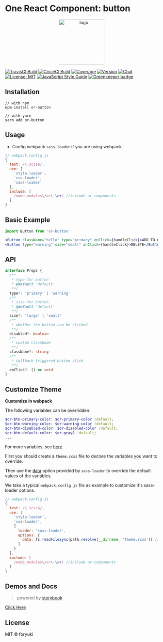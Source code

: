 # One React Component: button

<p align="center"><img width="150" src="https://cdn.rawgit.com/one-react/assets/master/logo%402x.png" alt="logo"></p>

[![TravisCI Build](https://img.shields.io/travis/one-react/button.svg)](https://travis-ci.org/one-react/button)
[![CircieCI Build](https://img.shields.io/circleci/project/github/one-react/button.svg)](https://circleci.com/gh/one-react/button)
[![Coverage](https://img.shields.io/codecov/c/github/one-react/button.svg)](https://codecov.io/gh/one-react/button) 
[![Version](https://img.shields.io/npm/v/or-button.svg)](https://www.npmjs.com/package/or-button)
[![Chat](https://img.shields.io/gitter/room/one-react-org/Lobby.svg)](https://gitter.im/one-react-org/Lobby)
[![License: MIT](https://img.shields.io/badge/License-MIT-brightgreen.svg)](https://opensource.org/licenses/MIT)
[![JavaScript Style Guide](https://img.shields.io/badge/code_style-standard-brightgreen.svg)](https://standardjs.com)
[![Greenkeeper badge](https://badges.greenkeeper.io/one-react/button.svg)](https://greenkeeper.io/) 

## Installation
```
// with npm
npm install or-button

// with yarn
yarn add or-button
```

## Usage
- Config webpack `sass-loader` if you are using webpack.

```js
// webpack.config.js
{
  test: /\.scss$/,
  use: [
    'style-loader',
    'css-loader',
    'sass-loader'
  ],
  include: [
    /node_modules\/or\-\w+/ //include or-components
  ]
}
```

## Basic Example

```jsx
import Button from 'or-button'

<Button className="hello" type="primary" onClick={handleClick}>ADD TO CART</Button>
<Button type="warning" size="small" onClick={handleClick}>DELETE</Button>
```

## API

```ts
interface Props {
  /**
   * type for button
   * @default 'default'
   **/
  type?: 'primary' | 'warning'
  /**
   * size for button
   * @default 'default'
   **/
  size?: 'large' | 'small'
  /**
   * whether the button can be clicked
   **/
  disabled?: boolean
  /**
   * custom className
   **/
  className?: string
  /**
   * callback triggered button click
   **/
  onClick?: () => void
}
```

## Customize Theme
**Customize in webpack**

The following variables can be overridden:

```scss
$or-btn-primary-color: $or-primary-color !default;
$or-btn-warning-color: $or-warning-color !default;
$or-btn-disabled-color: $or-disabled-color !default;
$or-btn-default-color: $or-gray8 !default;
...
```
For more variables, see [here](https://github.com/one-react/button/blob/master/src/styles.scss).

First you should create a `theme.scss` file to declare the variables you want to override.

Then use the [data](https://github.com/webpack-contrib/sass-loader#environment-variables)  option provided by `sass-loader` to override the default values of the variables.

We take a typical `webpack.config.js` file as example to customize it's sass-loader options.

```js
// webpack.config.js
{
  test: /\.scss$/,
  use: [
    'style-loader',
    'css-loader',
    {
      loader: 'sass-loader',
      options: {
        data: fs.readFileSync(path.resolve(__dirname, 'theme.scss')) // pass theme.scss to sass-loader
      }
    }
  ],
  include: [
    /node_modules\/or\-\w+/ //include or-components
  ]
}
```

## Demos and Docs
> powered by [storybook](https://storybook.js.org/)

[Click Here](https://one-react.github.io/button)

## License

MIT &copy; foryuki
